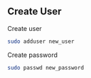 ## Create User

Create user
```bash
sudo adduser new_user
```

Create password
```bash
sudo passwd new_password
```
